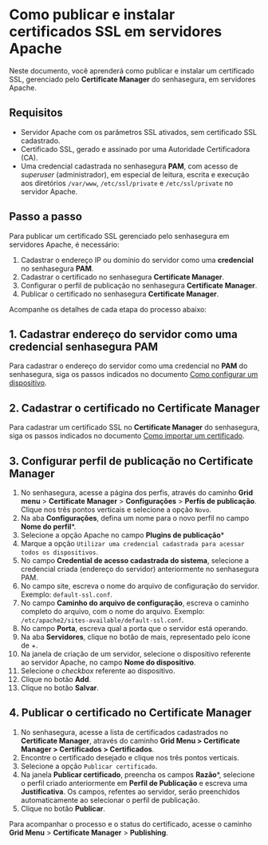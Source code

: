 # Como publicar e instalar certificados SSL em servidores Apache

Neste documento, você aprenderá como publicar e instalar um certificado SSL, gerenciado pelo **Certificate Manager** do senhasegura, em servidores Apache.

## Requisitos

* Servidor Apache com os parâmetros SSL ativados, sem certificado SSL cadastrado.
* Certificado SSL, gerado e assinado por uma Autoridade Certificadora (CA).
* Uma credencial cadastrada no senhasegura **PAM**, com acesso de *superuser* (administrador), em especial de leitura, escrita e execução aos diretórios `/var/www`, `/etc/ssl/private` e `/etc/ssl/private` no servidor Apache.

## Passo a passo

Para publicar um certificado SSL gerenciado pelo senhasegura em servidores Apache, é necessário:

1. Cadastrar o endereço IP ou domínio do servidor como uma **credencial** no senhasegura **PAM**.
2. Cadastrar o certificado no senhasegura **Certificate Manager**.
3. Configurar o perfil de publicação no senhasegura **Certificate Manager**.
4. Publicar o certificado no senhasegura **Certificate Manager**.

Acompanhe os detalhes de cada etapa do processo abaixo:

## 1. Cadastrar endereço do servidor como uma credencial senhasegura PAM

Para cadastrar o endereço do servidor como uma credencial no **PAM** do senhasegura, siga os passos indicados no documento [Como configurar um dispositivo](/docs/pt/pam-devices-management).

## 2. Cadastrar o certificado no Certificate Manager

Para cadastrar um certificado SSL no **Certificate Manager** do senhasegura, siga os passos indicados no documento [Como importar um certificado](/docs/pt/certificates-flow-how-to-import-certificate).

## 3. Configurar perfil de publicação no Certificate Manager

1. No senhasegura, acesse a página dos perfis, através do caminho **Grid menu** > **Certificate Manager** > **Configurações** > **Perfís de publicação**. Clique nos três pontos verticais e selecione a opção `Novo`.
2. Na aba **Configurações**, defina um nome para o novo perfil no campo **Nome do perfil***.
3. Selecione a opção Apache no campo **Plugins de publicação***
4. Marque a opção `Utilizar uma credencial cadastrada para acessar todos os dispositivos`.
5. No campo **Credential de acesso cadastrada do sistema**, selecione a credencial criada (endereço do servidor) anteriormente no senhasegura PAM.
6. No campo site, escreva o nome do arquivo de configuração do servidor. Exemplo: `default-ssl.conf`.
7. No campo **Caminho do arquivo de configuração**, escreva o caminho completo do arquivo, com o nome do arquivo. Exemplo: `/etc/apache2/sites-available/default-ssl.conf`.
8. No campo **Porta**, escreva qual a porta que o servidor está operando.
9. Na aba **Servidores**, clique no botão de mais, representado pelo ícone de +.
10. Na janela de criação de um servidor, selecione o dispositivo referente ao servidor Apache, no campo **Nome do dispositivo**.
11. Selecione o *checkbox* referente ao dispositivo.
11. Clique no botão **Add**.
9. Clique no botão **Salvar**.

## 4. Publicar o certificado no Certificate Manager

1. No senhasegura, acesse a lista de certificados cadastrados no **Certificate Manager**, através do caminho **Grid Menu > Certificate Manager > Certificados > Certificados**.
2. Encontre o certificado desejado e clique nos três pontos verticais.
3. Selecione a opção `Publicar certificado`.
4. Na janela **Publicar certificado**, preencha os campos **Razão***, selecione o perfil criado anteriormente em **Perfil de Publicação** e escreva uma **Justificativa**. Os campos, refentes ao servidor, serão preenchidos automaticamente ao selecionar o perfil de publicação.
5. Clique no botão **Publicar**.

Para acompanhar o processo e o status do certificado, acesse o caminho **Grid Menu** > **Certificate Manager** > **Publishing**.